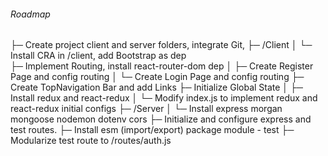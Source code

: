 ###### Roadmap
  ├─ Create project client and server folders, integrate Git, 
  ├─ /Client
  │     └─ Install CRA in /client, add Bootstrap as dep     
  ├─ Implement Routing, install react-router-dom dep
  │     ├─ Create Register Page and config routing
  │     └─ Create Login Page and config routing
  ├─ Create TopNavigation Bar and add Links
  ├─ Initialize Global State
  │     ├─ Install redux and react-redux
  │     └─ Modify index.js to implement redux and react-redux initial configs
  ├─ /Server
  │     └─ Install express morgan mongoose nodemon dotenv cors
  ├─ Initialize and configure express and test routes.
  ├─ Install esm (import/export) package module - test
  ├─ Modularize test route to /routes/auth.js